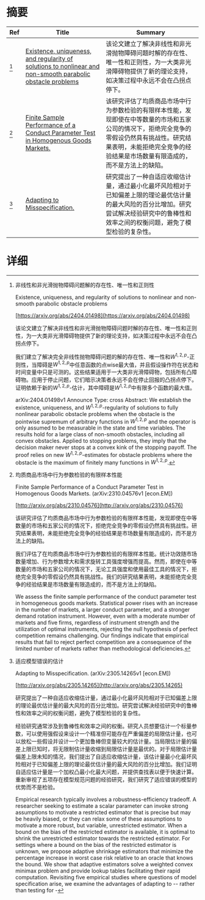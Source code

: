 # 摘要

| Ref | Title | Summary |
| --- | --- | --- |
| [^1] | [Existence, uniqueness, and regularity of solutions to nonlinear and non-smooth parabolic obstacle problems](https://arxiv.org/abs/2404.01498) | 该论文建立了解决非线性和非光滑抛物障碍问题时解的存在性、唯一性和正则性，为一大类非光滑障碍物提供了新的理论支持，如决策过程中永远不会在凸拐点停下。 |
| [^2] | [Finite Sample Performance of a Conduct Parameter Test in Homogenous Goods Markets.](http://arxiv.org/abs/2310.04576) | 该研究评估了均质商品市场中行为参数检验的有限样本性能，发现即使在中等数量的市场和五家公司的情况下，拒绝完全竞争的零假设仍然具有挑战性。研究结果表明，未能拒绝完全竞争的经验结果是市场数量有限造成的，而不是方法上的缺陷。 |
| [^3] | [Adapting to Misspecification.](http://arxiv.org/abs/2305.14265) | 研究提出了一种自适应收缩估计量，通过最小化最坏风险相对于已知偏差上限的理论最优估计量的最大风险的百分比增加。研究尝试解决经验研究中的鲁棒性和效率之间的权衡问题，避免了模型检验的复杂性。 |

# 详细

[^1]: 非线性和非光滑抛物障碍问题解的存在性、唯一性和正则性

    Existence, uniqueness, and regularity of solutions to nonlinear and non-smooth parabolic obstacle problems

    [https://arxiv.org/abs/2404.01498](https://arxiv.org/abs/2404.01498)

    该论文建立了解决非线性和非光滑抛物障碍问题时解的存在性、唯一性和正则性，为一大类非光滑障碍物提供了新的理论支持，如决策过程中永远不会在凸拐点停下。

    

    我们建立了解决完全非线性抛物障碍问题的解的存在性、唯一性和$W^{1,2,p}$-正则性，当障碍是$W^{1,2,p}$中任意函数的点wise最大值，并且假设操作符在状态和时间变量中只是可测的。这些结果适用于一大类非光滑障碍物，包括所有凸障碍物。应用于停止问题，它们暗示决策者永远不会在停止回报的凸拐点停下。证明依赖于新的$W^{1,2,p}$-估计，其中障碍是$W^{1,2,p}$中有限多个函数的最大值。

    arXiv:2404.01498v1 Announce Type: cross  Abstract: We establish the existence, uniqueness, and $W^{1,2,p}$-regularity of solutions to fully nonlinear parabolic obstacle problems when the obstacle is the pointwise supremum of arbitrary functions in $W^{1,2,p}$ and the operator is only assumed to be measurable in the state and time variables. The results hold for a large class of non-smooth obstacles, including all convex obstacles. Applied to stopping problems, they imply that the decision maker never stops at a convex kink of the stopping payoff. The proof relies on new $W^{1,2,p}$-estimates for obstacle problems where the obstacle is the maximum of finitely many functions in $W^{1,2,p}$.
    
[^2]: 均质商品市场中行为参数检验的有限样本性能

    Finite Sample Performance of a Conduct Parameter Test in Homogenous Goods Markets. (arXiv:2310.04576v1 [econ.EM])

    [http://arxiv.org/abs/2310.04576](http://arxiv.org/abs/2310.04576)

    该研究评估了均质商品市场中行为参数检验的有限样本性能，发现即使在中等数量的市场和五家公司的情况下，拒绝完全竞争的零假设仍然具有挑战性。研究结果表明，未能拒绝完全竞争的经验结果是市场数量有限造成的，而不是方法上的缺陷。

    

    我们评估了在均质商品市场中行为参数检验的有限样本性能。统计功效随市场数量增加、行为参数增大和需求旋转工具强度增强而提高。然而，即使在中等数量的市场和五家公司的情况下，无论工具强度和使用最佳工具的情况下，拒绝完全竞争的零假设仍然具有挑战性。我们的研究结果表明，未能拒绝完全竞争的经验结果是市场数量有限造成的，而不是方法上的缺陷。

    We assess the finite sample performance of the conduct parameter test in homogeneous goods markets. Statistical power rises with an increase in the number of markets, a larger conduct parameter, and a stronger demand rotation instrument. However, even with a moderate number of markets and five firms, regardless of instrument strength and the utilization of optimal instruments, rejecting the null hypothesis of perfect competition remains challenging. Our findings indicate that empirical results that fail to reject perfect competition are a consequence of the limited number of markets rather than methodological deficiencies.
    
[^3]: 适应模型错误的估计

    Adapting to Misspecification. (arXiv:2305.14265v1 [econ.EM])

    [http://arxiv.org/abs/2305.14265](http://arxiv.org/abs/2305.14265)

    研究提出了一种自适应收缩估计量，通过最小化最坏风险相对于已知偏差上限的理论最优估计量的最大风险的百分比增加。研究尝试解决经验研究中的鲁棒性和效率之间的权衡问题，避免了模型检验的复杂性。

    

    经验研究通常涉及到鲁棒性和效率之间的权衡。研究人员想要估计一个标量参数，可以使用强假设来设计一个精准但可能存在严重偏差的局限估计量，也可以放松一些假设并设计一个更加鲁棒但变量较大的估计量。当局限估计量的偏差上限已知时，将无限制估计量收缩到局限估计量是最优的。对于局限估计量偏差上限未知的情况，我们提出了自适应收缩估计量，该估计量最小化最坏风险相对于已知偏差上限的理论最优估计量的最大风险的百分比增加。我们证明自适应估计量是一个加权凸最小化最大问题，并提供查找表以便于快速计算。重新审视了五项存在模型规范问题的经验研究，我们研究了适应错误的模型的优势而不是检验。

    Empirical research typically involves a robustness-efficiency tradeoff. A researcher seeking to estimate a scalar parameter can invoke strong assumptions to motivate a restricted estimator that is precise but may be heavily biased, or they can relax some of these assumptions to motivate a more robust, but variable, unrestricted estimator. When a bound on the bias of the restricted estimator is available, it is optimal to shrink the unrestricted estimator towards the restricted estimator. For settings where a bound on the bias of the restricted estimator is unknown, we propose adaptive shrinkage estimators that minimize the percentage increase in worst case risk relative to an oracle that knows the bound. We show that adaptive estimators solve a weighted convex minimax problem and provide lookup tables facilitating their rapid computation. Revisiting five empirical studies where questions of model specification arise, we examine the advantages of adapting to -- rather than testing for -
    

